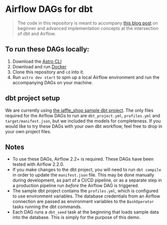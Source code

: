# Airflow DAGs for dbt

> The code in this repository is meant to accompany [this blog post](https://astronomer.io/blog/airflow-dbt-1) on
> beginner and advanced implementation concepts at the intersection of dbt and Airflow.

## To run these DAGs locally:

1. Download the [Astro CLI](https://github.com/astronomer/astro-cli)
2. Download and run [Docker](https://docs.docker.com/docker-for-mac/install/)
3. Clone this repository and `cd` into it.
4. Run `astro dev start` to spin up a local Airflow environment and run the accompanying DAGs on your machine.

## dbt project setup

We are currently using [the jaffle_shop sample dbt project](https://github.com/fishtown-analytics/jaffle_shop).
The only files required for the Airflow DAGs to run are `dbt_project.yml`, `profiles.yml` and `target/manifest.json`, but we included the models for completeness. If you would like to try these DAGs with your own dbt workflow, feel free to drop in your own project files.


## Notes
- To use these DAGs, Airflow 2.2+ is required. These DAGs have been tested with Airflow 2.2.0.
- If you make changes to the dbt project, you will need to run `dbt compile` in order to update the `manifest.json` file.
This may be done manually during development, as part of a CI/CD pipeline, or as a separate step in a production pipeline
run *before* the Airflow DAG is triggered.
- The sample dbt project contains the `profiles.yml`, which is configured to use environment variables. The
database credentials from an Airflow connection are passed as environment variables to the `BashOperator`
tasks running the dbt commands.
- Each DAG runs a `dbt_seed` task at the beginning that loads sample data into the database. This is simply for the purpose of this demo.
